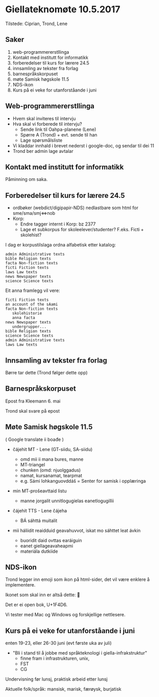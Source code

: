 # Giellateknomøte 10.5.2017

Tilstede: Ciprian, Trond, Lene

## Saker
1. web-programmererstllinga
1. Kontakt med institutt for informatikk
1. forberedelser til kurs for lærere 24.5
1. innsamling av tekster fra forlag
1. barnespråkskorpuset
1. møte Samisk høgskole 11.5
1. NDS-ikon
1. Kurs på ei veke for utanforståande i juni

##  Web-programmererstllinga
* Hvem skal inviteres til intervju
* Hva skal vi forberede til intervju? 
    - Sende link til Oahpa-planene (Lene)
    - Spørre A (Trond) + evt. sende til han
    - Lage spørsmålsliste 
* Vi kladdar innhald i brevet nederst i google-doc, og sendar til dei 11
* Trond ber admin lage avtalar

##  Kontakt med institutt for informatikk

Påminning om saka.

##  Forberedelser til kurs for lærere 24.5
* ordbøker (webdict/digipapir-NDS) nedlastbare som html for sme/sma/smj<=>nob
* Korp: 
    - Endre tagger internt i Korp: bz 2377
    - Lage et subkorpus for skoleelever/studenter? F.eks. Ficti + skolehist?

I dag er korpustilslaga ordna alfabetisk etter katalog:

```
admin Administrative texts 
bible Religion texts 
facta Non-fiction texts 
ficti Fiction texts 
laws Law texts 
news Newspaper texts 
science Science texts 
```

Eit anna framlegg vil vere:

```
ficti Fiction texts 
an account of the sAami
facta Non-fiction texts 
   skolehistorie
   anna facta
news Newspaper texts 
   undergrupper...
bible Religion texts 
science Science texts 
admin Administrative texts 
laws Law texts 
```

##   Innsamling av tekster fra forlag
Børre tar dette (Trond følger dette opp)

##  Barnespråkskorpuset
Epost fra Kleemann 6. mai

Trond skal svare på epost

##  Møte Samisk høgskole 11.5
( Google translate ii boađe )
* čájehit MT - Lene (GT-siidu, SA-siidu)
    - omd mii ii mana bures, manne
    - MT-triangel
    - chunken (omd: njuolggadus)
    - namat, kursanamat, tearpmat
    -  e.g. Sámi lohkanguovddáš = Senter for samisk i opplæringa
* min MT-prošeavttaid listu
    - manne jorgalit unnitlogugielas eanetlogugillii
* čájehit TTS - Lene čájeha
    - BÁ sáhttá muitalit

* mii háliidit reaidduid geavahuvvot, iskat mo sáhttet leat ávkin
    - buoridit daid ovttas earáiguin
    - eanet giellageavaheapmi
    - materiála dutkiide 

##  NDS-ikon
Trond legger inn emoji som ikon på html-sider, det vil være enklere å implementere.

Ikonet som skal inn er altså dette:  📖

Det er ei open bok, U+1F4D6.

Vi tester med Mac og Windows og forskjellige nettlesere.

 
##   Kurs på ei veke for utanforståande i juni
enten 19-23, eller 26-30 juni (evt første uka av juli)

* "Bli i stand til å jobbe med språkteknologi i giella-infrakstruktur"
    - finne fram i infrastrukturen, unix, 
    - FST
    - CG

Undervisning før lunsj, praktisk arbeid etter lunsj

Aktuelle folk/språk:
mansisk, marisk, færøysk, burjatisk

